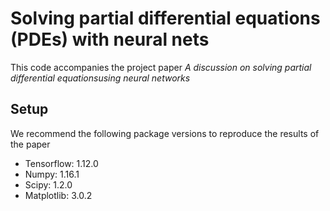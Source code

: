 # Solving partial differential equations (PDEs) with neural nets
This code accompanies the project paper *A discussion on solving partial differential equationsusing neural networks*

## Setup
We recommend the following package versions to reproduce the results of the paper
* Tensorflow: 1.12.0
* Numpy: 1.16.1
* Scipy: 1.2.0
* Matplotlib: 3.0.2
